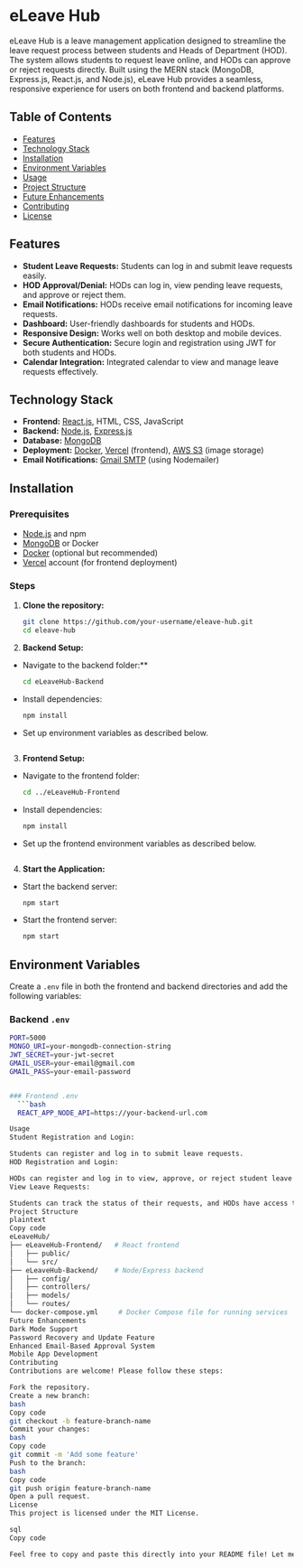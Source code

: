 # eLeave Hub

eLeave Hub is a leave management application designed to streamline the leave request process between students and Heads of Department (HOD). The system allows students to request leave online, and HODs can approve or reject requests directly. Built using the MERN stack (MongoDB, Express.js, React.js, and Node.js), eLeave Hub provides a seamless, responsive experience for users on both frontend and backend platforms.

## Table of Contents
- [Features](#features)
- [Technology Stack](#technology-stack)
- [Installation](#installation)
- [Environment Variables](#environment-variables)
- [Usage](#usage)
- [Project Structure](#project-structure)
- [Future Enhancements](#future-enhancements)
- [Contributing](#contributing)
- [License](#license)

## Features
- **Student Leave Requests:** Students can log in and submit leave requests easily.
- **HOD Approval/Denial:** HODs can log in, view pending leave requests, and approve or reject them.
- **Email Notifications:** HODs receive email notifications for incoming leave requests.
- **Dashboard:** User-friendly dashboards for students and HODs.
- **Responsive Design:** Works well on both desktop and mobile devices.
- **Secure Authentication:** Secure login and registration using JWT for both students and HODs.
- **Calendar Integration:** Integrated calendar to view and manage leave requests effectively.

## Technology Stack
- **Frontend:** [React.js](https://reactjs.org/), HTML, CSS, JavaScript
- **Backend:** [Node.js](https://nodejs.org/), [Express.js](https://expressjs.com/)
- **Database:** [MongoDB](https://www.mongodb.com/)
- **Deployment:** [Docker](https://www.docker.com/), [Vercel](https://vercel.com/) (frontend), [AWS S3](https://aws.amazon.com/s3/) (image storage)
- **Email Notifications:** [Gmail SMTP](https://support.google.com/a/answer/176600?hl=en) (using Nodemailer)

## Installation

### Prerequisites
- [Node.js](https://nodejs.org/) and npm
- [MongoDB](https://www.mongodb.com/) or Docker
- [Docker](https://www.docker.com/) (optional but recommended)
- [Vercel](https://vercel.com/) account (for frontend deployment)

### Steps
1. **Clone the repository:**
   ```bash
   git clone https://github.com/your-username/eleave-hub.git
   cd eleave-hub
2. **Backend Setup:**

- Navigate to the backend folder:**
  ```bash
  cd eLeaveHub-Backend
  
- Install dependencies:
  ```bash
  npm install
  
- Set up environment variables as described below.
  ```bash

  
3. **Frontend Setup:**

- Navigate to the frontend folder:
  ```bash
  cd ../eLeaveHub-Frontend
  
- Install dependencies:
  ```bash
  npm install
  
- Set up the frontend environment variables as described below.
  ```bash

  
4. **Start the Application:**

- Start the backend server:
  ```bash
  npm start
  
- Start the frontend server:
  ```bash
  npm start
  
## Environment Variables

Create a `.env` file in both the frontend and backend directories and add the following variables:

### Backend `.env`
```bash
PORT=5000
MONGO_URI=your-mongodb-connection-string
JWT_SECRET=your-jwt-secret
GMAIL_USER=your-email@gmail.com
GMAIL_PASS=your-email-password


### Frontend .env
  ```bash
  REACT_APP_NODE_API=https://your-backend-url.com

Usage
Student Registration and Login:

Students can register and log in to submit leave requests.
HOD Registration and Login:

HODs can register and log in to view, approve, or reject student leave requests.
View Leave Requests:

Students can track the status of their requests, and HODs have access to an interface for managing them.
Project Structure
plaintext
Copy code
eLeaveHub/
├── eLeaveHub-Frontend/   # React frontend
│   ├── public/
│   └── src/
├── eLeaveHub-Backend/    # Node/Express backend
│   ├── config/
│   ├── controllers/
│   ├── models/
│   └── routes/
└── docker-compose.yml     # Docker Compose file for running services
Future Enhancements
Dark Mode Support
Password Recovery and Update Feature
Enhanced Email-Based Approval System
Mobile App Development
Contributing
Contributions are welcome! Please follow these steps:

Fork the repository.
Create a new branch:
bash
Copy code
git checkout -b feature-branch-name
Commit your changes:
bash
Copy code
git commit -m 'Add some feature'
Push to the branch:
bash
Copy code
git push origin feature-branch-name
Open a pull request.
License
This project is licensed under the MIT License.

sql
Copy code

Feel free to copy and paste this directly into your README file! Let me know if you need any further adjustments.
